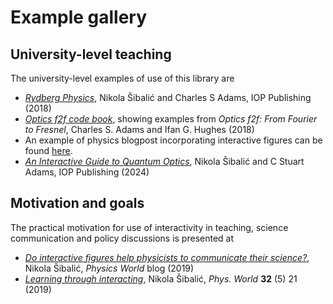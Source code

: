# Example gallery

## University-level teaching

The university-level examples of use of this library are

- [*Rydberg Physics*](https://iopscience.iop.org/book/mono/978-0-7503-1635-4/chapter/bk978-0-7503-1635-4ch1), Nikola Šibalić and Charles S Adams, IOP Publishing (2018)
- [*Optics f2f code book*](https://opticsf2f.github.io/Opticsf2f_CodeBook/), showing
examples from *Optics f2f: From Fourier to Fresnel*, Charles S. Adams and Ifan G. Hughes (2018)
- An example of physics blogpost incorporating interactive figures can be
found [here](https://piphase.wordpress.com/2019/01/26/youngs-double-slit-in-colour/).
- [*An Interactive Guide to Quantum Optics*](https://iopscience.iop.org/book/mono/978-0-7503-2628-5), Nikola Šibalić and C Stuart Adams, IOP Publishing (2024)


## Motivation and goals

The practical motivation for use of interactivity in teaching, science communication
and policy discussions is presented at

- [*Do interactive figures help physicists to communicate their science?*](https://physicsworld.com/a/do-interactive-figures-help-physicists-to-communicate-their-science/), Nikola Šibalić, *Physics World* blog (2019) 
- [*Learning through interacting*](https://iopscience.iop.org/article/10.1088/2058-7058/32/5/22/meta), Nikola Šibalić, *Phys. World* **32** (5) 21 (2019)
